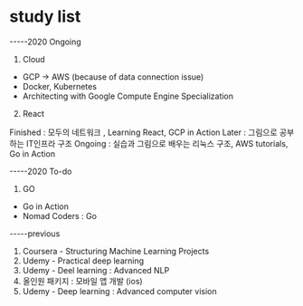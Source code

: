 # study list


-----2020 Ongoing
1. Cloud 
  - GCP -> AWS (because of data connection issue)
  - Docker, Kubernetes
  - Architecting with Google Compute Engine Specialization
2. React



Finished : 모두의 네트워크 , Learning React, GCP in Action
Later : 그림으로 공부하는 IT인프라 구조
Ongoing : 실습과 그림으로 배우는 리눅스 구조, AWS tutorials, Go in Action


-----2020 To-do

1. GO
  - Go in Action
  - Nomad Coders : Go



-----previous
1. Coursera - Structuring Machine Learning Projects
2. Udemy - Practical deep learning
3. Udemy - Deel learning : Advanced NLP
4. 올인원 패키지 : 모바일 앱 개발 (ios)
5. Udemy - Deep learning : Advanced computer vision

